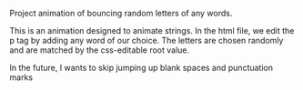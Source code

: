 Project animation of bouncing random letters of any words.

This is an animation designed to animate strings. In the html file, we edit the p tag by adding any word of our choice. The letters are chosen randomly and are matched by the css-editable root value.

In the future, I wants to skip jumping up blank spaces and punctuation marks
